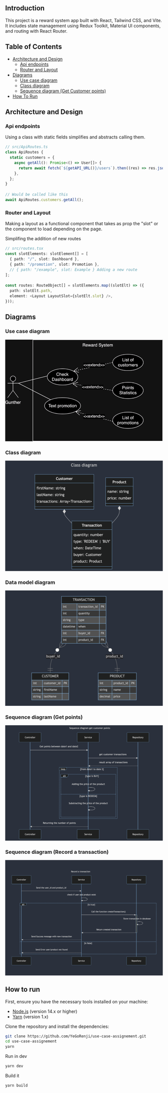 ## Introduction

This project is a reward system app built with React, Tailwind CSS, and Vite. It includes state management using Redux Toolkit, Material UI components, and routing with React Router.

## Table of Contents

- [Architecture and Design](#architecture-and-design)
  - [Api endpoints](#api-endpoints)
  - [Router and Layout](#router-and-layout)
- [Diagrams](#diagrams)
  - [Use case diagram](#use-case-diagram)
  - [Class diagram](#class-diagram)
  - [Sequence diagram (Get Customer points)](#sequence-diagram-get-points)
- [How To Run](#how-to-run)

## Architecture and Design

### Api endpoints
Using a class with static fields simplifies and abstracts calling them.
```ts
// src/ApiRoutes.ts
class ApiRoutes {
  static customers = {
    async getAll(): Promise<() => User[]> {
      return await fetch(`${getAPI_URL()}/users`).then((res) => res.json());
    },
  };
}

// Would be called like this
await ApiRoutes.customers.getAll();
```

### Router and Layout
Making a layout as a functional component that takes as prop the "slot" or the component to load depending on the page.

Simplifing the addition of new routes
```ts
// src/routes.tsx
const slotElements: slotElement[] = [
  { path: "/", slot: Dashboard },
  { path: "/promotion", slot: Promotion },
  // { path: "/example", slot: Example } Adding a new route
];

const routes: RouteObject[] = slotElements.map((slotElt) => ({
  path: slotElt.path,
  element: <Layout LayoutSlot={slotElt.slot} />,
}));
```

## Diagrams

### Use case diagram
![Use case diagram](readme_images/UseCaseCentralPerk.png)

### Class diagram
![Class diagram](readme_images/ClassDiagramCentralPerk.png)

### Data model diagram
![Data model diagram](readme_images/DataModelCentralPerk.png)

### Sequence diagram (Get points)
![Sequence diagram get points](readme_images/SequenceDiagramGetPoints.png)

### Sequence diagram (Record a transaction)
![Sequence diagram Record a transaction](readme_images/SequenceDiagramRecordTransaction.png)


## How to run

First, ensure you have the necessary tools installed on your machine:

- [Node.js](https://nodejs.org/en/download/) (version 14.x or higher)
- [Yarn](https://classic.yarnpkg.com/en/docs/install) (version 1.x)

Clone the repository and install the dependencies:

```bash
git clone https://github.com/YeGoRenji/use-case-assignement.git
cd use-case-assignement
yarn
```

Run in dev

```bash
yarn dev
```

Build it

```bash
yarn build
```

